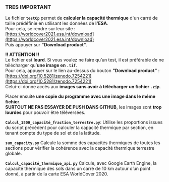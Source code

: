 ### TRES IMPORTANT

Le fichier **`testCp`** permet de **calculer la capacité thermique** d'un carré de taille prédéfinie en utilisant les données de **l'ESA**.  
Pour cela, se rendre sur leur site : [https://worldcover2021.esa.int/download](https://worldcover2021.esa.int/download)  
Puis appuyer sur **"Download product"**.

**!! ATTENTION !!**  
Le fichier est **lourd**. Si vous voulez ne faire qu’un test, il est préférable de ne télécharger qu’**une image en `.tif`**.  
Pour cela, appuyer sur le lien au-dessus du bouton **"Download product"** :  
[https://doi.org/10.5281/zenodo.7254221](https://doi.org/10.5281/zenodo.7254221)  
Celui-ci donne accès aux **images sans avoir à télécharger un fichier `.zip`**.

Placer ensuite **une copie du programme avec une image dans le même fichier**.  
**SURTOUT NE PAS ESSAYER DE PUSH DANS GITHUB**, les images sont **trop lourdes** pour pouvoir être téléversées.

**`Calcul_1800_capacité_fraction_terrestre.py`**:
Utilise les proportions issues du script précédent pour calculer la capacité thermique par section, en tenant compte du type de sol et de la latitude.

**`sum_capacity.py`**
Calcule la somme des capacités thermiques de toutes les sections pour vérifier la cohérence avec la capacité thermique terrestre globale.

**`Calcul_capacité_thermique_api.py`**
Calcule, avec Google Earth Engine, la capacité thermique des sols dans un carré de 10 km autour d’un point donné, à partir de la carte ESA WorldCover 2020.






